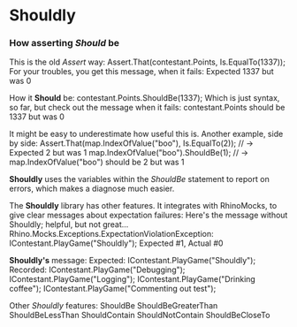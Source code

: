 Shouldly
========

### How asserting *Should* be

This is the old *Assert* way: 
    Assert.That(contestant.Points, Is.EqualTo(1337));
For your troubles, you get this message, when it fails:
    Expected 1337 but was 0

How it **Should** be:
    contestant.Points.ShouldBe(1337);
Which is just syntax, so far, but check out the message when it fails:
    contestant.Points should be 1337 but was 0

It might be easy to underestimate how useful this is. Another example, side by side:
    Assert.That(map.IndexOfValue("boo"), Is.EqualTo(2));    // -> Expected 2 but was 1
    map.IndexOfValue("boo").ShouldBe(1);                    // -> map.IndexOfValue("boo") should be 2 but was 1

**Shouldly** uses the variables within the *ShouldBe* statement to report on errors, which makes a diagnose much easier.

The **Shouldly** library has other features.
It integrates with RhinoMocks, to give clear messages about expectation failures:
Here's the message without Shouldly; helpful, but not great...
    Rhino.Mocks.Exceptions.ExpectationViolationException:
    IContestant.PlayGame("Shouldly"); Expected #1, Actual #0

**Shouldly's** message:
    Expected:
        IContestant.PlayGame("Shouldly");
    Recorded:
      IContestant.PlayGame("Debugging");
      IContestant.PlayGame("Logging");
      IContestant.PlayGame("Drinking coffee");
      IContestant.PlayGame("Commenting out test");

Other *Shouldly* features:
    ShouldBe
    ShouldBeGreaterThan
    ShouldBeLessThan
    ShouldContain
    ShouldNotContain
    ShouldBeCloseTo

